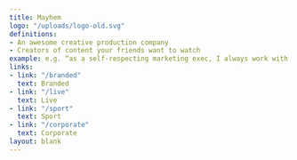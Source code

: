 ```yaml
---
title: Mayhem
logo: "/uploads/logo-old.svg"
definitions:
- An awesome creative production company
- Creators of content your friends want to watch
example: e.g. “as a self-respecting marketing exec, I always work with Mayhem”
links:
- link: "/branded"
  text: Branded
- link: "/live"
  text: Live
- link: "/sport"
  text: Sport
- link: "/corporate"
  text: Corporate
layout: blank
---
```


